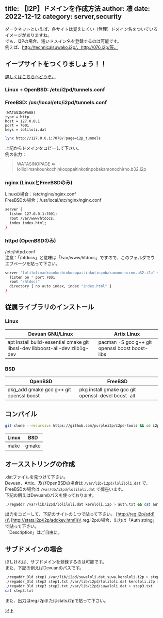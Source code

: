 title: 【I2P】ドメインを作成方法
author: 凛
date: 2022-12-12
category: server,security
----
ダークネットといえば、各サイトは覚えにくい（無理）ドメイン名をついているイメージがありますね。\
でも、I2Pの場合、短いドメイン名を登録するのは可能です。\
例えば、http://technicalsuwako.i2p/、http://076.i2p/等。

## イープサイトをつくりましょう！！

[詳しくはこちらへどうぞ。](/blog/darknet-4-i2p-hosting-way.xhtml)

### Linux + OpenBSD: /etc/i2pd/tunnels.conf
### FreeBSD: /usr/local/etc/i2pd/tunnels.conf

```
[WATASINOPAGE]
type = http
host = 127.0.0.1
port = 7001
keys = loliloli.dat
```

```sh
lynx http://127.0.0.1:7070/?page=i2p_tunnels
```

上記からドメインをコピーして下さい。\
例の出力：

> WATASINOPAGE ⇐ lolilolimankounkochinkooppaitinkotinpobakamonochirno.b32.i2p

### nginx (LinuxとFreeBSDのみ)

Linuxの場合：/etc/nginx/nginx.conf\
FreeBSDの場合：/usr/local/etc/nginx/nginx.conf

```sh
server {
  listen 127.0.0.1:7001;
  root /var/www/htdocs;
  index index.html;
}
```

### httpd (OpenBSDのみ)

/etc/httpd.conf\
注意：「/htdocs」と意味は「/var/www/htdocs」ですので、このフォルダでウエブページを貼って下さい。

```sh
server "lolilolimankounkochinkooppaitinkotinpobakamonochirno.b32.i2p" {
  listen on * port 7001
  root "/htdocs"
  directory { no auto index, index "index.html" }
}
```

## 従属ライブラリのインストール

### Linux
|                               Devuan GNU/Linux                               |                   Artix Linux                  |
| ---------------------------------------------------------------------------- | ---------------------------------------------- |
| apt install build-essential cmake git libssl-dev libboost-all-dev zlib1g-dev | pacman -S gcc g++ git openssl boost boost-libs |

### BSD
|                 OpenBSD                 |                      FreeBSD                      |
| --------------------------------------- | ------------------------------------------------- |
| pkg_add gmake gcc g++ git openssl boost | pkg install gmake gcc git openssl-devel boost-all |

## コンパイル

```sh
git clone --recursive https://github.com/purplei2p/i2pd-tools && cd i2pd-tools
```

| Linux |  BSD  |
| ----- | ----- |
| make  | gmake |

## オースストリングの作成

.datファイルを見つけて下さい。\
Devuan、Artix、及びOpenBSDの場合は `/var/lib/i2pd/loliloli.dat` で、FreeBSDの場合は `/var/db/i2pd/loliloli.dat` で御座います。\
下記の例えはDevuanのパスを使っております。

```sh
./regaddr /var/lib/i2pd/loliloli.dat kerololi.i2p > auth.txt && cat auth.txt
```

出力をコピーして、下記のサイトの１つで貼って下さい。
[http://reg.i2p/add]()\
[http://stats.i2p/i2p/addkey.html]()\
reg.i2pの場合、出力は「Auth string」で貼って下さい。\
「Description」はご自由に。

## サブドメインの場合

ほしければ、サブドメインを登録するのは可能です。\
また、下記の例えばDevuanのパスです。

```sh
./regaddr_3ld step1 /var/lib/i2pd/suwaloli.dat suwa.kerololi.i2p > step1.txt
./regaddr_3ld step2 step1.txt /var/lib/i2pd/loliloli.dat kerololi.i2p > step2.txt
./regaddr_3ld step3 step2.txt /var/lib/i2pd/suwaloli.dat > step3.txt
cat step3.txt
```

また、出力はreg.i2pまたはstats.i2pで貼って下さい。

以上
